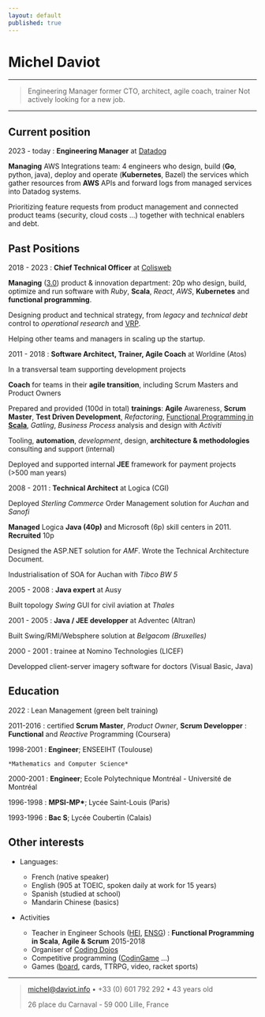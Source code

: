 ```yaml
---
layout: default
published: true
---
```


Michel Daviot
============

----

> Engineering Manager
> former CTO, architect, agile coach, trainer
> Not actively looking for a new job.

----



Current position
--------------------

2023 - today
: **Engineering Manager** at [Datadog](https://www.datadoghq.com/)

**Managing** AWS Integrations team: 4 engineers who design, build (**Go**, python, java), deploy and operate (**Kubernetes**, Bazel) the services which gather resources from **AWS** APIs and forward logs from managed services into Datadog systems.

Prioritizing feature requests from product management and connected product teams (security, cloud costs ...) together with technical enablers and debt.


Past Positions
--------------------

2018 - 2023
: **Chief Technical Officer** at [Colisweb](https://www.colisweb.com)

**Managing** ([3.0](https://management30.com/)) product & innovation department: 20p who design, build, optimize and run software with *Ruby*, **Scala**, *React*, *AWS*, **Kubernetes** and **functional programming**.

Designing product and technical strategy, from *legacy* and *technical debt* control to *operational research* and [VRP](https://en.wikipedia.org/wiki/Vehicle_routing_problem).

Helping other teams and managers in scaling up the startup.


2011 - 2018 
: **Software Architect, Trainer, Agile Coach** at Worldine (Atos)

In a transversal team supporting development projects

**Coach** for teams in their **agile transition**, including Scrum Masters and Product Owners

Prepared and provided (100d in total) **trainings**: **Agile** Awareness, **Scrum Master**, **Test Driven Development**, *Refactoring*, [Functional Programming in **Scala**](https://github.com/tyrcho/fp-scala), *Gatling*,  *Business Process* analysis and design with *Activiti* 

Tooling, **automation**, *development*, design, **architecture & methodologies** consulting and support (internal)

Deployed and supported internal **JEE** framework for payment projects (>500 man years)

2008 - 2011 
: **Technical Architect** at Logica (CGI)

Deployed *Sterling Commerce* Order Management solution for *Auchan* and *Sanofi*

**Managed** Logica **Java (40p)** and Microsoft (6p) skill centers in 2011. **Recruited** 10p

Designed the ASP.NET solution for *AMF*. Wrote the Technical Architecture Document.

Industrialisation of SOA for Auchan with *Tibco BW 5*


2005 - 2008 
: **Java expert** at Ausy

Built topology *Swing* GUI for civil aviation at *Thales*


2001 - 2005
: **Java / JEE developper** at Adventec (Altran)

Built Swing/RMI/Websphere solution at *Belgacom (Bruxelles)*


2000 - 2001 
: trainee at Nomino Technologies (LICEF)

Developped client-server imagery software for doctors (Visual Basic, Java)



Education
---------

2022
: Lean Management (green belt training)

2011-2016
: certified **Scrum Master**, *Product Owner*, **Scrum Developper**
: **Functional** and *Reactive* Programming (Coursera)

1998-2001
:   **Engineer**; ENSEEIHT (Toulouse)

    *Mathematics and Computer Science*

2000-2001
:   **Engineer**; Ecole Polytechnique Montréal - Université de Montréal	

1996-1998
:   **MPSI-MP\***; Lycée Saint-Louis (Paris)

1993-1996
:   **Bac S**; Lycée Coubertin (Calais)



Other interests
----------------

* Languages:

     * French (native speaker)
     * English (905 at TOEIC, spoken daily at work for 15 years)
     * Spanish (studied at school)
     * Mandarin Chinese (basics)

* Activities

    * Teacher in Engineer Schools ([HEI](http://en.hei.fr/), [ENSG](http://www.ensg.eu/)) : **Functional Programming in Scala**, **Agile & Scrum** 2015-2018
    * Organiser of [Coding Dojos](https://github.com/tyrcho/path-kata)
    * Competitive programming ([CodinGame](https://www.codingame.com/profile/e30e2eaed69f0747e8826dbf32015ea1229103) ...)
    * Games ([board](https://fr.boardgamearena.com/#!player?id=5933447), cards, TTRPG, video, racket sports)

----

> <michel@daviot.info> • +33 (0) 601 792 292 • 43 years old
>
> 26 place du Carnaval - 59 000 Lille, France
